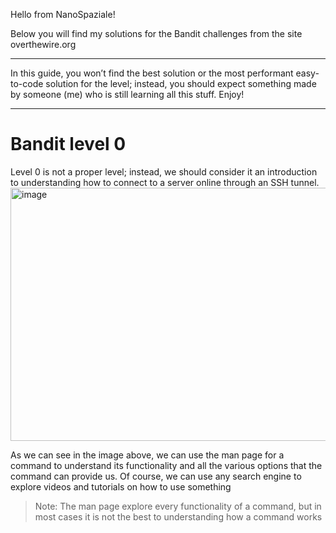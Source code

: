 Hello from NanoSpaziale!

Below you will find my solutions for the Bandit challenges from the site overthewire.org

***
In this guide, you won’t find the best solution or the most performant easy-to-code solution for the level; instead, you should expect something made by someone (me) who is still learning all this stuff. Enjoy!
***
# Bandit level 0
Level 0 is not a proper level; instead, we should consider it an introduction to understanding how to connect to a server online through an SSH tunnel.
<img width="1697" height="405" alt="image" src="https://github.com/user-attachments/assets/505b9ae9-08c4-4b35-b97e-20fc0ba04139" />

As we can see in the image above, we can use the man page for a command to understand its functionality and all the various options that the command can provide us.
Of course, we can use any search engine to explore videos and tutorials on how to use something 
>Note: The man page explore every functionality of a command, but in most cases it is not the best to understanding how a command works


